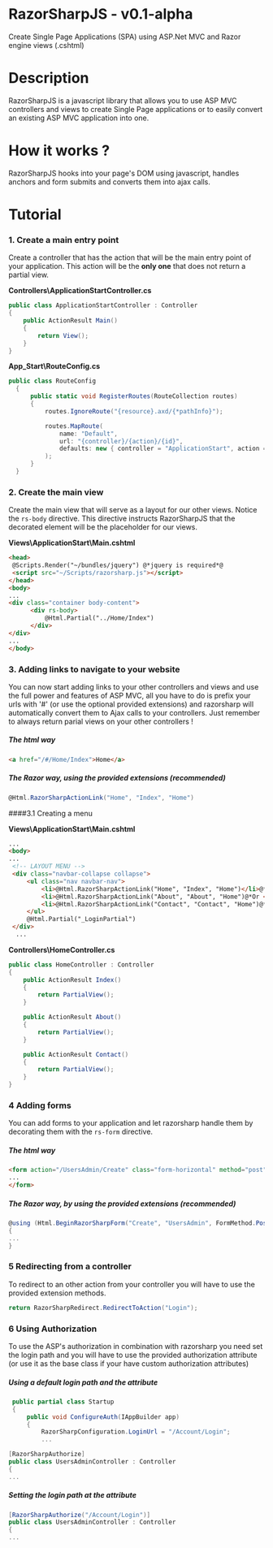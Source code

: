 # RazorSharpJS - v0.1-alpha
Create Single Page Applications (SPA) using ASP.Net MVC and Razor engine views (.cshtml)

# Description
RazorSharpJS is a javascript library that allows you to use ASP MVC controllers and views to create Single Page applications or to easily convert an existing ASP MVC application into one.

# How it works ?
RazorSharpJS hooks into your page's DOM using javascript, handles anchors and form submits and converts them into ajax calls.

# Tutorial
### 1. Create a main entry point
Create a controller that has the action that will be the main entry point of your application. This action will be the **only one** that does not return a partial view.


  **Controllers\ApplicationStartController.cs**
  ```C#
  public class ApplicationStartController : Controller
  {
      public ActionResult Main()
      {
          return View();
      }
  }
  ```
  **App_Start\RouteConfig.cs**
  ```C#
  public class RouteConfig
    {
        public static void RegisterRoutes(RouteCollection routes)
        {
            routes.IgnoreRoute("{resource}.axd/{*pathInfo}");

            routes.MapRoute(
                name: "Default",
                url: "{controller}/{action}/{id}",
                defaults: new { controller = "ApplicationStart", action = "Main", id = UrlParameter.Optional }
            );
        }
    }
  ```
### 2. Create the main view 
Create the main view that will serve as a layout for our other views. Notice the `rs-body` directive. This directive instructs RazorSharpJS that the decorated element will be the placeholder for our views.


  **Views\ApplicationStart\Main.cshtml**
  ``` html
  <head>
   @Scripts.Render("~/bundles/jquery") @*jquery is required*@
   <script src="~/Scripts/razorsharp.js"></script>
  </head>
  <body>
  ...
  <div class="container body-content">
        <div rs-body>
            @Html.Partial("../Home/Index")
        </div>
  </div>
  ...
  </body>
 ```
### 3. Adding links to navigate to your website
You can now start adding links to your other controllers and views and use the full power and features of ASP MVC, all you have to do is prefix your urls with '#' (or use the optional provided extensions) and razorsharp will automatically convert them to Ajax calls to your controllers. Just remember to always return parial views on your other controllers !
 
 
##### The html way
``` html
<a href="/#/Home/Index">Home</a>
```
##### The Razor way, using the provided extensions (recommended)
``` c#
@Html.RazorSharpActionLink("Home", "Index", "Home")
```

####3.1 Creating a menu

 **Views\ApplicationStart\Main.cshtml**
 ``` html
 ...
 <body>
 ...
  <!-- LAYOUT MENU -->
  <div class="navbar-collapse collapse">
      <ul class="nav navbar-nav">
          <li>@Html.RazorSharpActionLink("Home", "Index", "Home")</li>@*Or <a href="/#/Home/Index">Home</a>*@
          <li>@Html.RazorSharpActionLink("About", "About", "Home")@*Or <a href="/#/Home/About">About</a>*@</li>
          <li>@Html.RazorSharpActionLink("Contact", "Contact", "Home")@*Or <a href="/#/Home/Contact">Contact</a>*@</li>
      </ul>
      @Html.Partial("_LoginPartial")
  </div>
   ...
 ```
 
 
 **Controllers\HomeController.cs**
 ``` c#
 public class HomeController : Controller
 {
     public ActionResult Index()
     {
         return PartialView();
     }

     public ActionResult About()
     {
         return PartialView();
     }

     public ActionResult Contact()
     {
         return PartialView();
     }
 }
 ```
### 4 Adding forms
You can add forms to your application and let razorsharp handle them by decorating them with the `rs-form` directive.

##### The html way
``` html
<form action="/UsersAdmin/Create" class="form-horizontal" method="post" role="form" rs-form>
...
</form>
```
##### The Razor way, by using the provided extensions (recommended)
``` c#
@using (Html.BeginRazorSharpForm("Create", "UsersAdmin", FormMethod.Post, new { @class = "form-horizontal", role = "form" }))
{
...
}
```
### 5 Redirecting from a controller
To redirect to an other action from your controller you will have to use the provided extension methods. 
``` c#
return RazorSharpRedirect.RedirectToAction("Login");
```

### 6 Using Authorization
To use the ASP's authorization in combination with razorsharp you need set the login path and you will have to use the provided authorization attribute (or use it as the base class if your have custom authorization attributes)


##### Using a default login path and the attribute
``` c#
 public partial class Startup
 {
     public void ConfigureAuth(IAppBuilder app)
     {
         RazorSharpConfiguration.LoginUrl = "/Account/Login";
         ...
```

``` c#
[RazorSharpAuthorize]
public class UsersAdminController : Controller
{
...
```

##### Setting the login path at the attribute
``` c#
[RazorSharpAuthorize("/Account/Login")]
public class UsersAdminController : Controller
{
...
```
